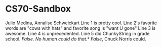 # CS70-Sandbox
Julio Medina, Annalise Schweickart
Line 1 is pretty cool.
Line 2's favorite words are "cows with hats" and favorite song is "want U 
gone"
Line 3 is awesome.
Line 4 is unprecedented.
Line 5 did ChunkyString in grade school. *False. No human could do that.** _False_, Chuck Norris could.
